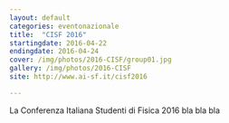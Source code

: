 ```yaml
---
layout: default
categories: eventonazionale
title:  "CISF 2016"
startingdate: 2016-04-22
endingdate: 2016-04-24
cover: /img/photos/2016-CISF/group01.jpg
gallery: /img/photos/2016-CISF
site: http://www.ai-sf.it/cisf2016

---
```


La Conferenza Italiana Studenti di Fisica 2016 bla bla bla